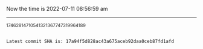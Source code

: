 Now the time is 2022-07-11 08:56:59 am

---

<small>17462814710541321367747319964189</small>

```txt

Latest commit SHA is: 17a94f5d828ac43a675aceb92daa0ceb87fd1afd
```
